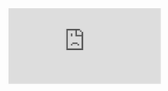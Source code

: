 <iframe src="https://tryhackme.com/api/v2/badges/public-profile?userPublicId=597009" style='border:none;'></iframe>

